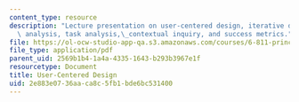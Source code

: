 ```yaml
---
content_type: resource
description: "Lecture presentation on user-centered design, iterative design, user\
  \ analysis, task analysis,\_contextual inquiry, and success metrics."
file: https://ol-ocw-studio-app-qa.s3.amazonaws.com/courses/6-811-principles-and-practice-of-assistive-technology-fall-2014/2e883e0736aaca8c5fb1bde6bc531400_MIT6_811F14_UserCentered.pdf
file_type: application/pdf
parent_uid: 2569b1b4-1a4a-4335-1643-b293b3967e1f
resourcetype: Document
title: User-Centered Design
uid: 2e883e07-36aa-ca8c-5fb1-bde6bc531400
---
```

